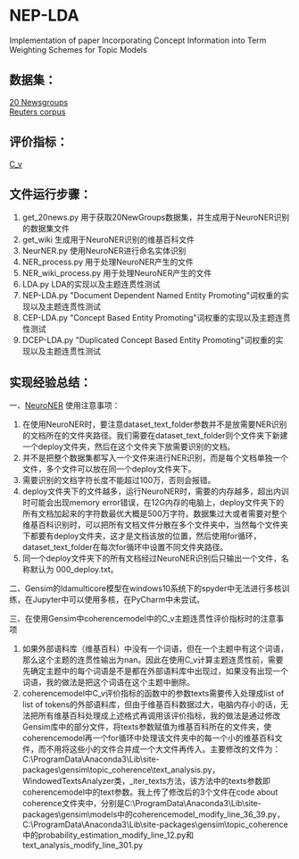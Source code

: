 # NEP-LDA
Implementation of paper Incorporating Concept Information into Term Weighting Schemes for Topic Models

## 数据集：
[20 Newsgroups](http://qwone.com/∼jason/20Newsgroups)
<br>
[Reuters corpus](http://www.nltk.org/book/ch02.html)

## 评价指标：
[C_v](https://dl.acm.org/citation.cfm?id=2685324)

## 文件运行步骤：
1. get_20news.py 用于获取20NewGroups数据集，并生成用于NeuroNER识别的数据集文件
2. get_wiki 生成用于NeuroNER识别的维基百科文件
3. NeurNER.py 使用NeuroNER进行命名实体识别
4. NER_process.py 用于处理NeuroNER产生的文件
5. NER_wiki_process.py 用于处理NeuroNER产生的文件
6. LDA.py LDA的实现以及主题连贯性测试
7. NEP-LDA.py "Document Dependent Named Entity Promoting"词权重的实现以及主题连贯性测试
8. CEP-LDA.py "Concept Based Entity Promoting"词权重的实现以及主题连贯性测试
9. DCEP-LDA.py "Duplicated Concept Based Entity Promoting"词权重的实现以及主题连贯性测试

## 实现经验总结：
一、[NeuroNER](https://github.com/Franck-Dernoncourt/NeuroNER) 使用注意事项：
1. 在使用NeuroNER时，要注意dataset_text_folder参数并不是放需要NER识别的文档所在的文件夹路径。我们需要在dataset_text_folder则个文件夹下新建一个deploy文件夹，然后在这个文件夹下放需要识别的文档。
2. 并不是把整个数据集都写入一个文件来进行NER识别，而是每个文档单独一个文件，多个文件可以放在同一个deploy文件夹下。
3. 需要识别的文档字符长度不能超过100万，否则会报错。
4. deploy文件夹下的文件越多，运行NeuroNER时，需要的内存越多，超出内训时可能会出现memory error错误，在12G内存的电脑上，deploy文件夹下的所有文档加起来的字符数最优大概是500万字符。数据集过大或者需要对整个维基百科识别时，可以把所有文档文件分散在多个文件夹中，当然每个文件夹下都要有deploy文件夹，这才是文档该放的位置，然后使用for循环，dataset_text_folder在每次for循环中设置不同文件夹路径。
5. 同一个deploy文件夹下的所有文档经过NeuroNER识别后只输出一个文件，名称默认为 000_deploy.txt。

二、Gensim的ldamulticore模型在windows10系统下的spyder中无法进行多核训练，在Jupyter中可以使用多核，在PyCharm中未尝试。

三、在使用Gensim中coherencemodel中的C_v主题连贯性评价指标时的注意事项
1. 如果外部语料库（维基百科）中没有一个词语，但在一个主题中有这个词语，那么这个主题的连贯性输出为nan。因此在使用C_v计算主题连贯性前，需要先确定主题中的每个词语是不是都在外部语料库中出现过，如果没有出现一个词语，我的做法是把这个词语在这个主题中删除。
2. coherencemodel中C_v评价指标的函数中的参数texts需要传入处理成list of list of tokens的外部语料库，但由于维基百科数据过大，电脑内存小的话，无法把所有维基百科处理成上述格式再调用该评价指标，我的做法是通过修改Gensim库中的部分文件，将texts参数赋值为维基百科所在的文件夹，使coherencemodel再一个for循环中处理该文件夹中的每一个小的维基百科文件，而不用将这些小的文件合并成一个大文件再传入。主要修改的文件为：C:\ProgramData\Anaconda3\Lib\site-packages\gensim\topic_coherence\text_analysis.py，WindowedTextsAnalyzer类，_iter_texts方法，该方法中的texts参数即coherencemodel中的text参数。我上传了修改后的3个文件在code about coherence文件夹中，分别是C:\ProgramData\Anaconda3\Lib\site-packages\gensim\models中的coherencemodel_modify_line_36_39.py，C:\ProgramData\Anaconda3\Lib\site-packages\gensim\topic_coherence中的probability_estimation_modify_line_12.py和text_analysis_modify_line_301.py
